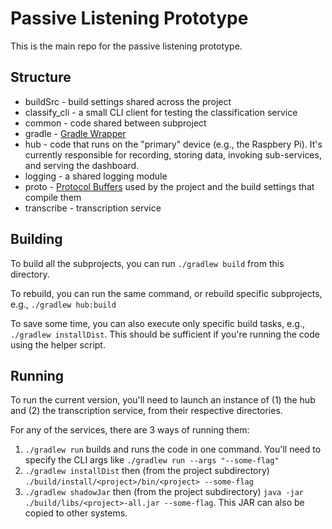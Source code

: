 Passive Listening Prototype
===========================

This is the main repo for the passive listening prototype.

## Structure

- buildSrc - build settings shared across the project
- classify_cli - a small CLI client for testing the classification service
- common - code shared between subproject
- gradle - [Gradle Wrapper](https://docs.gradle.org/current/userguide/gradle_wrapper.html)
- hub - code that runs on the "primary" device (e.g., the Raspbery Pi).
    It's currently responsible for recording, storing data, invoking sub-services, and serving the dashboard.
- logging - a shared logging module
- proto - [Protocol Buffers](https://developers.google.com/protocol-buffers/) used by the project and the build settings that compile them
- transcribe - transcription service



## Building

To build all the subprojects, you can run `./gradlew build` from this directory.

To rebuild, you can run the same command, or rebuild specific subprojects, e.g., `./gradlew hub:build`

To save some time, you can also execute only specific build tasks, e.g., `./gradlew installDist`.
This should be sufficient if you're running the code using the helper script.


## Running

To run the current version, you'll need to launch an instance of (1) the hub and (2) the transcription service, from their respective directories.

For any of the services, there are 3 ways of running them:

1. `./gradlew run` builds and runs the code in one command. You'll need to specify the CLI args like `./gradlew run --args "--some-flag"`
2. `./gradlew installDist` then (from the project subdirectory) `./build/install/<project>/bin/<project> --some-flag`
3. `./gradlew shadowJar` then (from the project subdirectory) `java -jar ./build/libs/<project>-all.jar --some-flag`. This JAR can also be copied to other systems.

